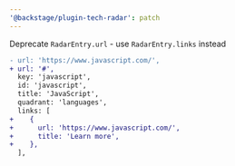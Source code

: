 ```yaml
---
'@backstage/plugin-tech-radar': patch
---
```


Deprecate `RadarEntry.url` - use `RadarEntry.links` instead

```diff
- url: 'https://www.javascript.com/',
+ url: '#',
  key: 'javascript',
  id: 'javascript',
  title: 'JavaScript',
  quadrant: 'languages',
  links: [
+    {
+      url: 'https://www.javascript.com/',
+      title: 'Learn more',
+    },
  ],
```

